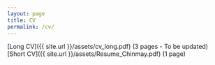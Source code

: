 ```yaml
---
layout: page
title: CV
permalink: /cv/
---
```


[Long CV]({{ site.url }}/assets/cv_long.pdf) (3 pages - To be updated)  
[Short CV]({{ site.url }}/assets/Resume_Chinmay.pdf) (1 page)  
